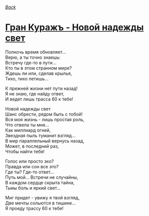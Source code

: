 ###### [Back](../Readme.md)
# [Гран Куражъ - Новой надежды свет](tabs.md)

Полночь время обновляет...  
Верю, а ты точно знаешь:  
Встречу где-то в пути...  
Кто ты в этом странном мире?  
Ждешь ли или, сделав крылья,  
Тихо, тихо летишь...  

К прежней жизни нет пути назад!  
Я не знаю, где найду ответ,  
И ведет лишь трасса 60 к тебе!  

Новой надежды свет  
Шанс обрести, рядом быть с тобой!  
Вся моя жизнь - лишь простая роль,  
Что отвела ты мне...  
Как миллиард огней,  
Звездная пыль туманит взгляд...  
В мир параллельный вернусь назад,  
Может, в последний раз,  
Чтобы найти тебя!  

Голос или просто эхо?  
Правда или сон все это?  
Где ты? Где-то ответ...  
Путь мой... Встречи не случайны,  
В каждом сердце скрыта тайна,  
Тьмы боль и яркий свет...  

Миг придет - увижу я твой взгляд,  
Две мечты сольются в тишине...  
Я проеду трассу 60 к тебе!  